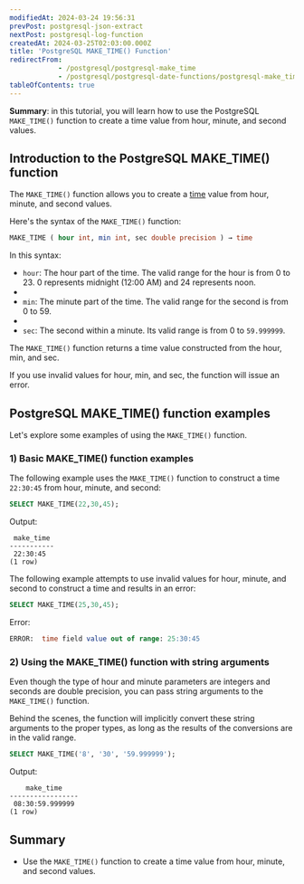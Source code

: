 ```yaml
---
modifiedAt: 2024-03-24 19:56:31
prevPost: postgresql-json-extract
nextPost: postgresql-log-function
createdAt: 2024-03-25T02:03:00.000Z
title: 'PostgreSQL MAKE_TIME() Function'
redirectFrom:
            - /postgresql/postgresql-make_time 
            - /postgresql/postgresql-date-functions/postgresql-make_time
tableOfContents: true
---
```



**Summary**: in this tutorial, you will learn how to use the PostgreSQL `MAKE_TIME()` function to create a time value from hour, minute, and second values.

## Introduction to the PostgreSQL MAKE_TIME() function

The `MAKE_TIME()` function allows you to create a [time](/postgresql/postgresql-time) value from hour, minute, and second values.

Here's the syntax of the `MAKE_TIME()` function:

```sql
MAKE_TIME ( hour int, min int, sec double precision ) → time
```

In this syntax:

- `hour`: The hour part of the time. The valid range for the hour is from 0 to 23. 0 represents midnight (12:00 AM) and 24 represents noon.
-
- `min`: The minute part of the time. The valid range for the second is from 0 to 59.
-
- `sec`: The second within a minute. Its valid range is from 0 to `59.999999`.

The `MAKE_TIME()` function returns a time value constructed from the hour, min, and sec.

If you use invalid values for hour, min, and sec, the function will issue an error.

## PostgreSQL MAKE_TIME() function examples

Let's explore some examples of using the `MAKE_TIME()` function.

### 1) Basic MAKE_TIME() function examples

The following example uses the `MAKE_TIME()` function to construct a time `22:30:45` from hour, minute, and second:

```sql
SELECT MAKE_TIME(22,30,45);
```

Output:

```
 make_time
-----------
 22:30:45
(1 row)
```

The following example attempts to use invalid values for hour, minute, and second to construct a time and results in an error:

```sql
SELECT MAKE_TIME(25,30,45);
```

Error:

```sql
ERROR:  time field value out of range: 25:30:45
```

### 2) Using the MAKE_TIME() function with string arguments

Even though the type of hour and minute parameters are integers and seconds are double precision, you can pass string arguments to the `MAKE_TIME()` function.

Behind the scenes, the function will implicitly convert these string arguments to the proper types, as long as the results of the conversions are in the valid range.

```sql
SELECT MAKE_TIME('8', '30', '59.999999');
```

Output:

```
    make_time
-----------------
 08:30:59.999999
(1 row)
```

## Summary

- Use the `MAKE_TIME()` function to create a time value from hour, minute, and second values.

